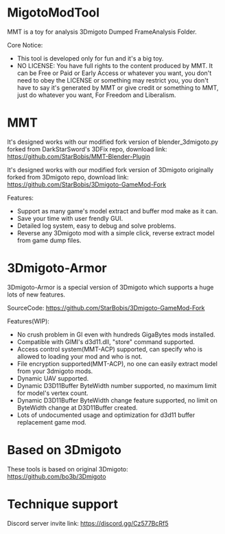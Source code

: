 # MigotoModTool
MMT is a toy for analysis 3Dmigoto Dumped FrameAnalysis Folder.

Core Notice: 
- This tool is developed only for fun and it's a big toy.
- NO LICENSE: You have full rights to the content produced by MMT. It can be Free or Paid or Early Access or whatever you want, you don't need to obey the LICENSE or something may restrict you, you don't have to say it's generated by MMT or give credit or something to MMT, just do whatever you want, For Freedom and Liberalism.

# MMT
It's designed works with our modified fork version of blender_3dmigoto.py forked from DarkStarSword's 3DFix repo, download link: https://github.com/StarBobis/MMT-Blender-Plugin

It's designed works with our modified fork version of 3Dmigoto originally forked from 3Dmigoto repo, download link: https://github.com/StarBobis/3Dmigoto-GameMod-Fork


Features:
- Support as many game's model extract and buffer mod make as it can.
- Save your time with user frendly GUI.
- Detailed log system, easy to debug and solve problems.
- Reverse any 3Dmigoto mod with a simple click, reverse extract model from game dump files.

# 3Dmigoto-Armor
3Dmigoto-Armor is a special version of 3Dmigoto which supports a huge lots of new features. 

SourceCode: https://github.com/StarBobis/3Dmigoto-GameMod-Fork

Features(WIP):
- No crush problem in GI even with hundreds GigaBytes mods installed.
- Compatible with GIMI's d3d11.dll, "store" command supported.
- Access control system(MMT-ACP) supported, can specify who is allowed to loading your mod and who is not.
- File encryption supported(MMT-ACP), no one can easily extract model from your 3dmigoto mods.
- Dynamic UAV supported.
- Dynamic D3D11Buffer ByteWidth number supported, no maximum limit for model's vertex count.
- Dynamic D3D11Buffer ByteWidth change feature supported, no limit on ByteWidth change at D3D11Buffer created.
- Lots of undocumented usage and optimization for d3d11 buffer replacement game mod.

# Based on 3Dmigoto
These tools is based on original 3Dmigoto: https://github.com/bo3b/3Dmigoto

# Technique support
Discord server invite link: https://discord.gg/Cz577BcRf5
